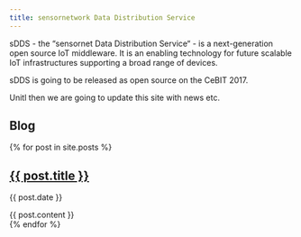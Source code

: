 ```yaml
---
title: sensornetwork Data Distribution Service
---
```


sDDS - the “sensornet Data Distribution Service“ - is a next-generation
open source IoT middleware. It is an enabling technology for future
scalable IoT infrastructures supporting a broad range of devices.

sDDS is going to be released as open source on the CeBIT 2017.

Unitl then we are going to update this site with news etc.

## Blog

{% for post in site.posts %}
  <h2><a href="{{ post.url }}">{{ post.title }}</a></h2>
  <p class="author">
    <span class="date">{{ post.date }}</span>
  </p>
  <div class="content">
    {{ post.content }}
  </div>
{% endfor %}

<!-- Pagination links -->
<!--
<div class="pagination">
  {% if paginator.previous_page %}
    <a href="{{ paginator.previous_page_path }}" class="previous">Previous</a>
  {% else %}
    <span class="previous">Previous</span>
  {% endif %}
  <span class="page_number ">Page: {{ paginator.page }} of {{ paginator.total_pages }}</span>
  {% if paginator.next_page %}
    <a href="{{ paginator.next_page_path }}" class="next">Next</a>
  {% else %}
    <span class="next ">Next</span>
  {% endif %}
</div>
-->
